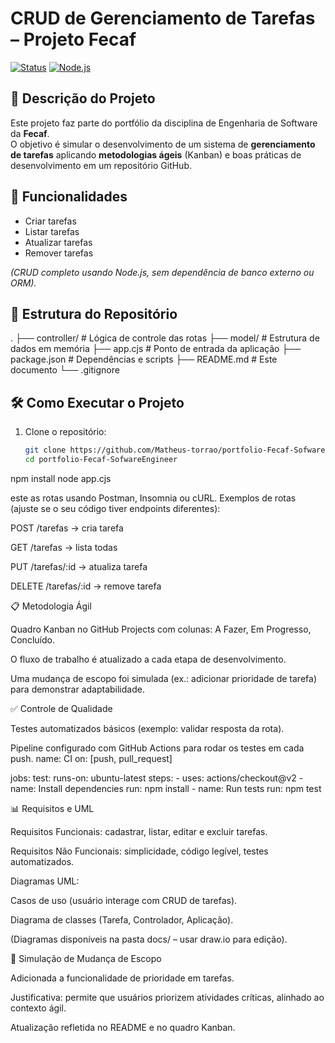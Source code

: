 # CRUD de Gerenciamento de Tarefas – Projeto Fecaf

[![Status](https://img.shields.io/badge/status-em%20desenvolvimento-yellow)](#)
[![Node.js](https://img.shields.io/badge/node-%3E%3D14-brightgreen)](#)

## 📌 Descrição do Projeto

Este projeto faz parte do portfólio da disciplina de Engenharia de Software da **Fecaf**.  
O objetivo é simular o desenvolvimento de um sistema de **gerenciamento de tarefas** aplicando **metodologias ágeis** (Kanban) e boas práticas de desenvolvimento em um repositório GitHub.

## 🚀 Funcionalidades

- Criar tarefas
- Listar tarefas
- Atualizar tarefas
- Remover tarefas

*(CRUD completo usando Node.js, sem dependência de banco externo ou ORM).*

## 📂 Estrutura do Repositório
.
├── controller/ # Lógica de controle das rotas
├── model/ # Estrutura de dados em memória
├── app.cjs # Ponto de entrada da aplicação
├── package.json # Dependências e scripts
├── README.md # Este documento
└── .gitignore


## 🛠️ Como Executar o Projeto

1. Clone o repositório:
   ```bash
   git clone https://github.com/Matheus-torrao/portfolio-Fecaf-SofwareEngineer.git
   cd portfolio-Fecaf-SofwareEngineer

npm install
node app.cjs

este as rotas usando Postman, Insomnia ou cURL.
Exemplos de rotas (ajuste se o seu código tiver endpoints diferentes):

POST /tarefas → cria tarefa

GET /tarefas → lista todas

PUT /tarefas/:id → atualiza tarefa

DELETE /tarefas/:id → remove tarefa

📋 Metodologia Ágil

Quadro Kanban no GitHub Projects com colunas:
A Fazer, Em Progresso, Concluído.

O fluxo de trabalho é atualizado a cada etapa de desenvolvimento.

Uma mudança de escopo foi simulada (ex.: adicionar prioridade de tarefa) para demonstrar adaptabilidade.

✅ Controle de Qualidade

Testes automatizados básicos (exemplo: validar resposta da rota).

Pipeline configurado com GitHub Actions para rodar os testes em cada push.
name: CI
on: [push, pull_request]

jobs:
  test:
    runs-on: ubuntu-latest
    steps:
      - uses: actions/checkout@v2
      - name: Install dependencies
        run: npm install
      - name: Run tests
        run: npm test


📊 Requisitos e UML

Requisitos Funcionais: cadastrar, listar, editar e excluir tarefas.

Requisitos Não Funcionais: simplicidade, código legível, testes automatizados.

Diagramas UML:

Casos de uso (usuário interage com CRUD de tarefas).

Diagrama de classes (Tarefa, Controlador, Aplicação).

(Diagramas disponíveis na pasta docs/ – usar draw.io para edição).

🔄 Simulação de Mudança de Escopo

Adicionada a funcionalidade de prioridade em tarefas.

Justificativa: permite que usuários priorizem atividades críticas, alinhado ao contexto ágil.

Atualização refletida no README e no quadro Kanban.



